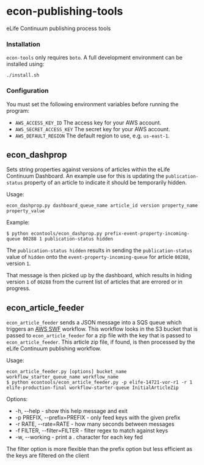 # econ-publishing-tools

eLife Continuum publishing process tools

### Installation

`econ-tools` only requires `boto`. A full development environment can be installed using:

    ./install.sh

### Configuration

You must set the following environment variables before running the program:

* `AWS_ACCESS_KEY_ID` The access key for your AWS account.
* `AWS_SECRET_ACCESS_KEY` The secret key for your AWS account.
* `AWS_DEFAULT_REGION` The default region to use, e.g. `us-east-1`.

## econ_dashprop

Sets string properties against versions of articles within the eLife Continuum Dashboard.
An example use for this is updating the `publication-status` property of an article to indicate it should be temporarily 
hidden.

Usage:

    econ_dashprop.py dashboard_queue_name article_id version property_name property_value

Example:

    $ python econtools/econ_dashprop.py prefix-event-property-incoming-queue 00288 1 publication-status hidden

The `publication-status hidden` results in sending the `publication-status` value of `hidden` onto the 
`event-property-incoming-queue` for article `00288`, version `1`. 

That message is then picked up by the dashboard, which results in hiding version `1` of `00288` from the current list of 
articles that are errored or in progress.

## econ_article_feeder

`econ_article_feeder` sends a JSON message into a SQS queue which triggers an [AWS SWF](https://aws.amazon.com/swf/) 
workflow. This workflow looks in the S3 bucket that is passed to `econ_article_feeder` for a zip file with the key that 
is passed to `econ_article_feeder`. This article zip file, if found, is then processed by the eLife Continuum publishing 
workflow.

Usage:

    econ_article_feeder.py [options] bucket_name workflow_starter_queue_name workflow_name
    $ python econtools/econ_article_feeder.py -p elife-14721-vor-r1 -r 1  elife-production-final workflow-starter-queue InitialArticleZip
    
Options:

*  -h, --help  - show this help message and exit
*  -p PREFIX, --prefix=PREFIX   - only feed keys with the given prefix
*  -r RATE, --rate=RATE  - how many seconds between messages
*  -f FILTER, --filter=FILTER  - filter regex to match against keys
*  -w, --working - print a . character for each key fed

The filter option is more flexible than the prefix option but less efficient as the keys are filtered on the client
